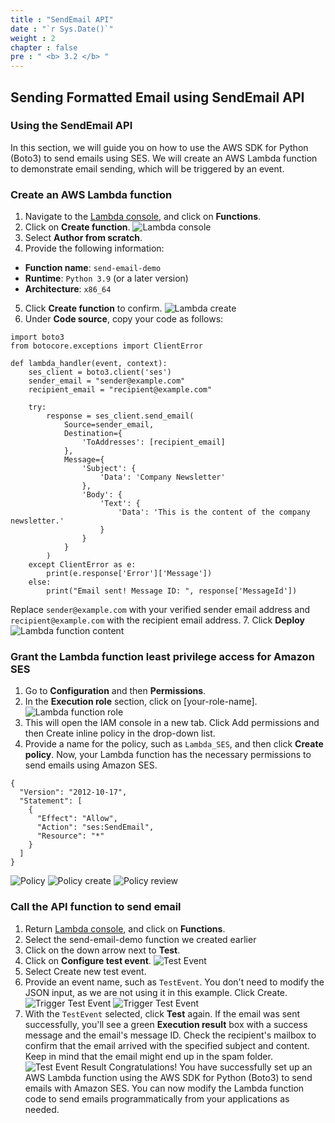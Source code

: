 ```yaml
---
title : "SendEmail API"
date : "`r Sys.Date()`"
weight : 2
chapter : false
pre : " <b> 3.2 </b> "
---
```


## Sending Formatted Email using SendEmail API

### Using the SendEmail API
In this section, we will guide you on how to use the AWS SDK for Python (Boto3) to send emails using SES. We will create an AWS Lambda function to demonstrate email sending, which will be triggered by an event.

### Create an AWS Lambda function
1. Navigate to the [Lambda console](https://console.aws.amazon.com/lambda/), and click on **Functions**.
2. Click on **Create function**.
![Lambda console](/images/3/2/0001.png?featherlight=false&width=70pc)
3. Select **Author from scratch**.
4. Provide the following information:
- **Function name**: `send-email-demo`
- **Runtime**: `Python 3.9` (or a later version)
- **Architecture**: `x86_64`
5. Click **Create function** to confirm.
![Lambda create](/images/3/2/0002.png?featherlight=false&width=70pc)
6. Under **Code source**, copy your code as follows:
```
import boto3
from botocore.exceptions import ClientError

def lambda_handler(event, context):
    ses_client = boto3.client('ses')
    sender_email = "sender@example.com"
    recipient_email = "recipient@example.com"

    try:
        response = ses_client.send_email(
            Source=sender_email,
            Destination={
                'ToAddresses': [recipient_email]
            },
            Message={
                'Subject': {
                    'Data': 'Company Newsletter'
                },
                'Body': {
                    'Text': {
                        'Data': 'This is the content of the company newsletter.'
                    }
                }
            }
        )
    except ClientError as e:
        print(e.response['Error']['Message'])
    else:
        print("Email sent! Message ID: ", response['MessageId'])
```
Replace `sender@example.com` with your verified sender email address and `recipient@example.com` with the recipient email address.
7. Click **Deploy**
![Lambda function content](/images/3/2/0003.png?featherlight=false&width=70pc)

### Grant the Lambda function least privilege access for Amazon SES
1. Go to **Configuration** and then **Permissions**.
2. In the **Execution role** section, click on [your-role-name].
![Lambda function role](/images/3/2/0004.png?featherlight=false&width=70pc)
3. This will open the IAM console in a new tab. Click Add permissions and then Create inline policy in the drop-down list.
4. Provide a name for the policy, such as `Lambda_SES`, and then click **Create policy**. Now, your Lambda function has the necessary permissions to send emails using Amazon SES.
```
{
  "Version": "2012-10-17",
  "Statement": [
    {
      "Effect": "Allow",
      "Action": "ses:SendEmail",
      "Resource": "*"
    }
  ]
}
```
![Policy](/images/3/2/0005.png?featherlight=false&width=70pc)
![Policy create](/images/3/2/0006.png?featherlight=false&width=70pc)
![Policy review](/images/3/2/0007.png?featherlight=false&width=70pc)

### Call the API function to send email
1. Return [Lambda console](https://console.aws.amazon.com/lambda/), and click on **Functions**.
2. Select the send-email-demo function we created earlier
3. Click on the down arrow next to **Test**.
4. Click on **Configure test event**.
![Test Event](/images/3/2/0008.png?featherlight=false&width=70pc)
5. Select Create new test event.
6. Provide an event name, such as `TestEvent`. You don't need to modify the JSON input, as we are not using it in this example. Click Create.
![Trigger Test Event](/images/3/2/0009.png?featherlight=false&width=70pc)
![Trigger Test Event](/images/3/2/0010.png?featherlight=false&width=70pc)
7. With the `TestEvent` selected, click **Test** again.
If the email was sent successfully, you'll see a green **Execution result** box with a success message and the email's message ID. Check the recipient's mailbox to confirm that the email arrived with the specified subject and content. Keep in mind that the email might end up in the spam folder.
![Test Event Result](/images/3/2/0011.png?featherlight=false&width=70pc)
Congratulations! You have successfully set up an AWS Lambda function using the AWS SDK for Python (Boto3) to send emails with Amazon SES. You can now modify the Lambda function code to send emails programmatically from your applications as needed.